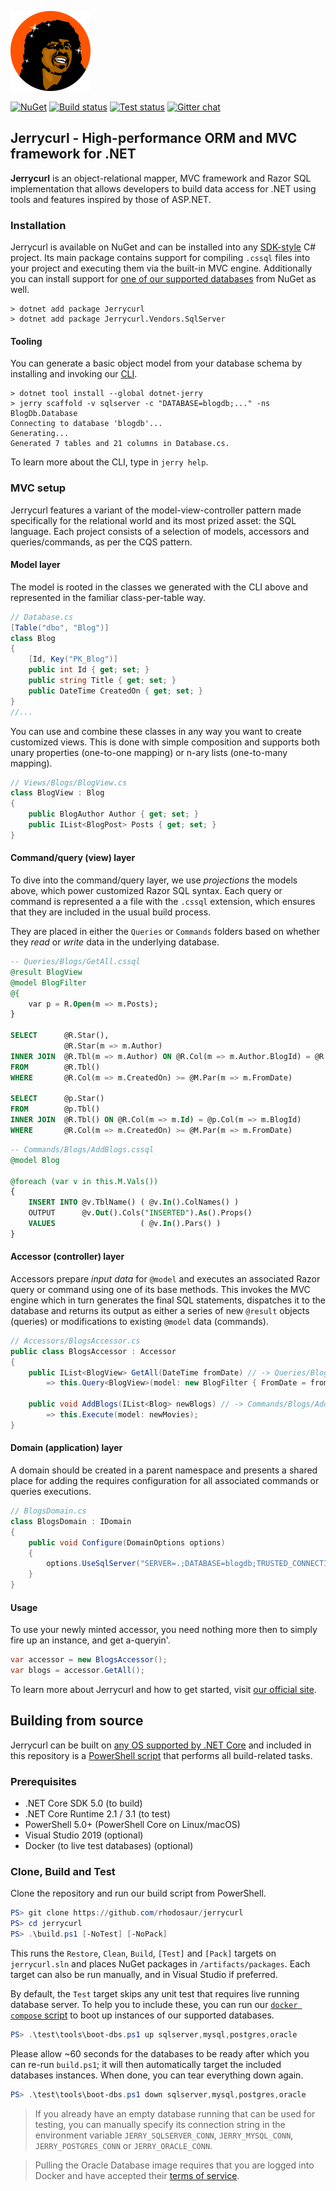 ![Jerrycurl](gfx/icon.png)

[![NuGet](https://img.shields.io/nuget/v/Jerrycurl)](https://nuget.org/packages/Jerrycurl)
[![Build status](https://ci.appveyor.com/api/projects/status/aihogw33ef50go9r?svg=true)](https://ci.appveyor.com/project/rhodosaur/jerrycurl/branch/master)
[![Test status](https://img.shields.io/appveyor/tests/rhodosaur/jerrycurl/dev)](https://ci.appveyor.com/project/rhodosaur/jerrycurl/branch/master/tests)
[![Gitter chat](https://badges.gitter.im/gitterHQ/gitter.png)](https://gitter.im/jerrycurl-mvc/community)

## Jerrycurl - High-performance ORM and MVC framework for .NET
**Jerrycurl** is an object-relational mapper, MVC framework and Razor SQL implementation that allows developers to build data access for .NET using tools and features inspired by those of ASP.NET.

### Installation
Jerrycurl is available on NuGet and can be installed into any [SDK-style](https://docs.microsoft.com/en-us/nuget/resources/check-project-format) C# project. Its main package contains support for compiling `.cssql` files into your project and executing them via the built-in MVC engine. Additionally you can install support for [one of our supported databases](https://nuget.org/packages?q=Jerrycurl.Vendors) from NuGet as well.

```shell
> dotnet add package Jerrycurl
> dotnet add package Jerrycurl.Vendors.SqlServer
```

#### Tooling
You can generate a basic object model from your database schema by installing and invoking our [CLI](https://www.nuget.org/packages/dotnet-jerry/).
```shell
> dotnet tool install --global dotnet-jerry
> jerry scaffold -v sqlserver -c "DATABASE=blogdb;..." -ns BlogDb.Database
Connecting to database 'blogdb'...
Generating...
Generated 7 tables and 21 columns in Database.cs.
```
To learn more about the CLI, type in `jerry help`.

### MVC setup
Jerrycurl features a variant of the model-view-controller pattern made specifically for the relational world and its most prized asset: the SQL language. Each project consists of a selection of models, accessors and queries/commands, as per the CQS pattern.

#### Model layer
The model is rooted in the classes we generated with the CLI above and represented in the familiar class-per-table way.

```csharp
// Database.cs
[Table("dbo", "Blog")]
class Blog
{
    [Id, Key("PK_Blog")]
    public int Id { get; set; }
    public string Title { get; set; }
    public DateTime CreatedOn { get; set; }
}
//...
```

You can use and combine these classes in any way you want to create customized views. This is done with simple composition and supports both unary properties (one-to-one mapping) or n-ary lists (one-to-many mapping).

```csharp
// Views/Blogs/BlogView.cs
class BlogView : Blog
{
    public BlogAuthor Author { get; set; }
    public IList<BlogPost> Posts { get; set; }
}
```

#### Command/query (view) layer
To dive into the command/query layer, we use *projections* the models above, which power customized Razor SQL syntax. Each query or command is represented a a file with the `.cssql` extension, which ensures that they are included in the usual build process.

They are placed in either the `Queries` or `Commands` folders based on whether they *read* or *write* data in the underlying database.
```sql
-- Queries/Blogs/GetAll.cssql
@result BlogView
@model BlogFilter
@{
    var p = R.Open(m => m.Posts);
}

SELECT      @R.Star(),
            @R.Star(m => m.Author)
INNER JOIN  @R.Tbl(m => m.Author) ON @R.Col(m => m.Author.BlogId) = @R.Col(m => m.Id)
FROM        @R.Tbl()
WHERE       @R.Col(m => m.CreatedOn) >= @M.Par(m => m.FromDate)

SELECT      @p.Star()
FROM        @p.Tbl()
INNER JOIN  @R.Tbl() ON @R.Col(m => m.Id) = @p.Col(m => m.BlogId)
WHERE       @R.Col(m => m.CreatedOn) >= @M.Par(m => m.FromDate)
```
```sql
-- Commands/Blogs/AddBlogs.cssql
@model Blog

@foreach (var v in this.M.Vals())
{
    INSERT INTO @v.TblName() ( @v.In().ColNames() )
    OUTPUT      @v.Out().Cols("INSERTED").As().Props()
    VALUES                   ( @v.In().Pars() )
}
```

#### Accessor (controller) layer
Accessors prepare *input data* for `@model` and executes an associated Razor query or command using one of its base methods. This invokes the MVC engine which in turn generates the final SQL statements, dispatches it to the database and returns its output as either a series of new `@result` objects (queries) or modifications to existing `@model` data (commands).
```csharp
// Accessors/BlogsAccessor.cs
public class BlogsAccessor : Accessor
{
    public IList<BlogView> GetAll(DateTime fromDate) // -> Queries/Blogs/GetAll.cssql
        => this.Query<BlogView>(model: new BlogFilter { FromDate = fromDate });
    
    public void AddBlogs(IList<Blog> newBlogs) // -> Commands/Blogs/AddBlogs.cssql
        => this.Execute(model: newMovies);
}
```

#### Domain (application) layer
A domain should be created in a parent namespace and presents a shared place for adding the requires configuration for all associated commands or queries executions.
```csharp
// BlogsDomain.cs
class BlogsDomain : IDomain
{
    public void Configure(DomainOptions options)
    {
        options.UseSqlServer("SERVER=.;DATABASE=blogdb;TRUSTED_CONNECTION=true");
    }
}
```

#### Usage
To use your newly minted accessor, you need nothing more then to simply fire up an instance, and get a-queryin'.

```csharp
var accessor = new BlogsAccessor();
var blogs = accessor.GetAll();
```

To learn more about Jerrycurl and how to get started, visit [our official site](https://jerrycurl.net).

## Building from source
Jerrycurl can be built on [any OS supported by .NET Core](https://docs.microsoft.com/en-us/dotnet/core/install/dependencies) and included in this repository is a [PowerShell script](build.ps1) that performs all build-related tasks.

### Prerequisites
* .NET Core SDK 5.0 (to build)
* .NET Core Runtime 2.1 / 3.1 (to test)
* PowerShell 5.0+ (PowerShell Core on Linux/macOS)
* Visual Studio 2019 (optional)
* Docker (to live test databases) (optional)

### Clone, Build and Test
Clone the repository and run our build script from PowerShell.
```powershell
PS> git clone https://github.com/rhodosaur/jerrycurl
PS> cd jerrycurl
PS> .\build.ps1 [-NoTest] [-NoPack]
```

This runs the `Restore`, `Clean`, `Build`, `[Test]` and `[Pack]` targets on `jerrycurl.sln` and places NuGet packages in `/artifacts/packages`. Each target can also be run manually, and in Visual Studio if preferred.

By default, the `Test` target skips any unit test that requires live running database server. To help you to include these, you can run our [`docker compose` script](test/tools/boot-dbs.ps1) to boot up instances of our supported databases.

```powershell
PS> .\test\tools\boot-dbs.ps1 up sqlserver,mysql,postgres,oracle
```

Please allow ~60 seconds for the databases to be ready after which you can re-run `build.ps1`; it will then automatically target the included databases instances. When done, you can tear everything down again.

```powershell
PS> .\test\tools\boot-dbs.ps1 down sqlserver,mysql,postgres,oracle
```

> If you already have an empty database running that can be used for testing, you can manually specify its connection string in the environment variable `JERRY_SQLSERVER_CONN`, `JERRY_MYSQL_CONN`, `JERRY_POSTGRES_CONN` or `JERRY_ORACLE_CONN`.

> Pulling the Oracle Database image requires that you are logged into Docker and have accepted their [terms of service](https://hub.docker.com/_/oracle-database-enterprise-edition).
